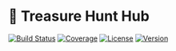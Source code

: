 # 🏴 Treasure Hunt Hub

[![Build Status](https://img.shields.io/github/actions/workflow/status/username/treasure-hub/ci.yml)]()
[![Coverage](https://img.shields.io/codecov/c/github/username/treasure-hub)]()
[![License](https://img.shields.io/github/license/username/treasure-hub)]()
[![Version](https://img.shields.io/github/v/tag/username/treasure-hub)]()

